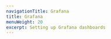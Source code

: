 ```yaml
---
navigationTitle: Grafana
title: Grafana
menuWeight: 20
excerpt: Setting up Grafana dashboards
---
```

